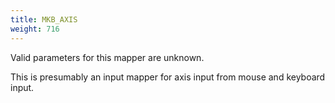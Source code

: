 ```yaml
---
title: MKB_AXIS
weight: 716
---
```


Valid parameters for this mapper are unknown.

This is presumably an input mapper for axis input from mouse and keyboard input.
